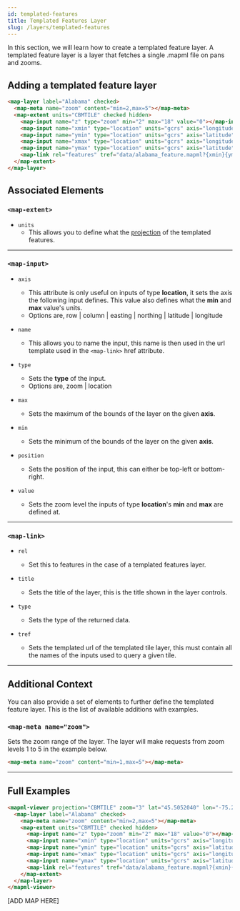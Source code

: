 ```yaml
---
id: templated-features
title: Templated Features Layer
slug: /layers/templated-features
---
```


In this section, we will learn how to create a templated feature layer. A templated feature layer is a layer that fetches a single .mapml file on pans and zooms.

## Adding a templated feature layer

```html
<map-layer label="Alabama" checked>
  <map-meta name="zoom" content="min=2,max=5"></map-meta>
  <map-extent units="CBMTILE" checked hidden>
    <map-input name="z" type="zoom" min="2" max="18" value="0"></map-input>
    <map-input name="xmin" type="location" units="gcrs" axis="longitude" position="top-left" min="-76" max="-74"></map-input>
    <map-input name="ymin" type="location" units="gcrs" axis="latitude" position="bottom-right" min="45" max="46"></map-input>
    <map-input name="xmax" type="location" units="gcrs" axis="longitude" position="bottom-right" min="-76" max="-74"></map-input>
    <map-input name="ymax" type="location" units="gcrs" axis="latitude" position="top-left" min="45" max="46"></map-input>
    <map-link rel="features" tref="data/alabama_feature.mapml?{xmin}{ymin}{xmax}{ymax}{z}"></map-link>
  </map-extent>
</map-layer>
```

## Associated Elements

### `<map-extent>`

- `units`
  - This allows you to define what the [projection](http://example.org) of the templated features.
    
---

### `<map-input>`

- `axis`
    - This attribute is only useful on inputs of type <strong>location</strong>, it sets the axis the following input defines. This value also defines what the <strong>min</strong> and <strong>max</strong> value's units.
    - Options are, row | column | easting | northing | latitude | longitude

- `name`
    - This allows you to name the input, this name is then used in the url template used in the `<map-link>` href attribute.

- `type`
    - Sets the <strong>type</strong> of the input.
    - Options are, zoom | location

- `max`
    - Sets the maximum of the bounds of the layer on the given <strong>axis</strong>.

- `min`
    - Sets the minimum of the bounds of the layer on the given <strong>axis</strong>.

- `position`
    - Sets the position of the input, this can either be top-left or bottom-right.

- `value`
    - Sets the zoom level the inputs of type <strong>location</strong>'s <strong>min</strong> and <strong>max</strong> are defined at.

---

### `<map-link>`

- `rel`
    - Set this to features in the case of a templated features layer.

- `title`
    - Sets the title of the layer, this is the title shown in the layer controls.

- `type`
    - Sets the type of the returned data.

- `tref`
    - Sets the templated url of the templated tile layer, this must contain all the names of the inputs used to query a given tile.

---

## Additional Context

You can also provide a set of elements to further define the templated feature layer. This is the list of available additions with examples.

### `<map-meta name="zoom">`
Sets the zoom range of the layer. The layer will make requests from zoom levels 1 to 5 in the example below.

```html
<map-meta name="zoom" content="min=1,max=5"></map-meta>
```

---

## Full Examples

```html
<mapml-viewer projection="CBMTILE" zoom="3" lat="45.5052040" lon="-75.2202344" controls>
  <map-layer label="Alabama" checked>
    <map-meta name="zoom" content="min=2,max=5"></map-meta>
    <map-extent units="CBMTILE" checked hidden>
      <map-input name="z" type="zoom" min="2" max="18" value="0"></map-input>
      <map-input name="xmin" type="location" units="gcrs" axis="longitude" position="top-left" min="-76" max="-74"></map-input>
      <map-input name="ymin" type="location" units="gcrs" axis="latitude" position="bottom-right" min="45" max="46"></map-input>
      <map-input name="xmax" type="location" units="gcrs" axis="longitude" position="bottom-right" min="-76" max="-74"></map-input>
      <map-input name="ymax" type="location" units="gcrs" axis="latitude" position="top-left" min="45" max="46"></map-input>
      <map-link rel="features" tref="data/alabama_feature.mapml?{xmin}{ymin}{xmax}{ymax}{z}"></map-link>
    </map-extent>
  </map-layer>
</mapml-viewer>
```

[ADD MAP HERE]